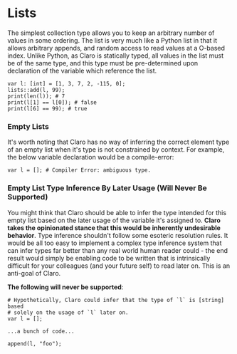 # Lists

The simplest collection type allows you to keep an arbitrary number of values in some ordering. The list is very much
like a Python list in that it allows arbitrary appends, and random access to read values at a O-based index. Unlike
Python, as Claro is statically typed, all values in the list must be of the same type, and this type must be
pre-determined upon declaration of the variable which reference the list.

```
var l: [int] = [1, 3, 7, 2, -115, 0];
lists::add(l, 99);
print(len(l)); # 7
print(l[1] == l[0]); # false
print(l[6] == 99); # true
```

### Empty Lists

It's worth noting that Claro has no way of inferring the correct element type of an empty list when it's type is not
constrained by context. For example, the below variable declaration would be a compile-error:

```
var l = []; # Compiler Error: ambiguous type.
```

### Empty List Type Inference By Later Usage (Will Never Be Supported)

You might think that Claro should be able to infer the type intended for this empty list based on the later usage of the
variable it's assigned to. __Claro takes the opinionated stance that this would be inherently undesirable behavior__.
Type inference shouldn't follow some esoteric resolution rules. It would be all too easy to implement a complex type
inference system that can infer types far better than any real world human reader could - the end result would simply be
enabling code to be written that is intrinsically difficult for your colleagues (and your future self) to read later on.
This is an anti-goal of Claro.

__The following will never be supported__:

```
# Hypothetically, Claro could infer that the type of `l` is [string] based
# solely on the usage of `l` later on.
var l = []; 

...a bunch of code...

append(l, "foo");
```